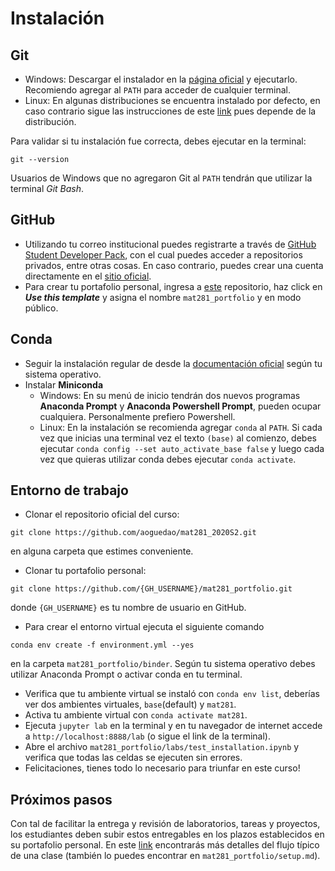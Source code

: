 # Instalación

## Git

* Windows: Descargar el instalador en la [página oficial](https://git-scm.com/download/win) y ejecutarlo. Recomiendo agregar al `PATH` para acceder de cualquier terminal.
* Linux: En algunas distribuciones se encuentra instalado por defecto, en caso contrario sigue las instrucciones de este [link](https://git-scm.com/book/en/v2/Getting-Started-Installing-Git) pues depende de la distribución.

Para validar si tu instalación fue correcta, debes ejecutar en la terminal:
 ```
 git --version
 ```
 Usuarios de Windows que no agregaron Git al `PATH` tendrán que utilizar la terminal _Git Bash_.


## GitHub

* Utilizando tu correo institucional puedes registrarte a través de [GitHub Student Developer Pack](https://education.github.com/pack), con el cual puedes acceder a repositorios privados, entre otras cosas. En caso contrario, puedes crear una cuenta directamente en el [sitio oficial](https://github.com/).
* Para crear tu portafolio personal, ingresa a [este](https://github.com/aoguedao/mat281_portfolio_template) repositorio, haz click en *__Use this template__* y asigna el nombre `mat281_portfolio` y en modo público.


## Conda

* Seguir la instalación regular de desde la [documentación oficial](https://docs.conda.io/projects/conda/en/latest/user-guide/install/) según tu sistema operativo.
* Instalar **Miniconda**
    - Windows: En su menú de inicio tendrán dos nuevos programas **Anaconda Prompt** y **Anaconda Powershell Prompt**, pueden ocupar cualquiera. Personalmente prefiero Powershell.
    - Linux: En la instalación se recomienda agregar `conda` al `PATH`. Si cada vez que inicias una terminal vez el texto `(base)` al comienzo, debes ejecutar `conda config --set auto_activate_base false` y luego cada vez que quieras utilizar conda debes ejecutar `conda activate`.


## Entorno de trabajo

* Clonar el repositorio oficial del curso: 
```
git clone https://github.com/aoguedao/mat281_2020S2.git
```
en alguna carpeta que estimes conveniente.
* Clonar tu portafolio personal:
```
git clone https://github.com/{GH_USERNAME}/mat281_portfolio.git
```
donde `{GH_USERNAME}` es tu nombre de usuario en GitHub.
* Para crear el entorno virtual ejecuta el siguiente comando
```
conda env create -f environment.yml --yes
```
en la carpeta `mat281_portfolio/binder`. Según tu sistema operativo debes utilizar Anaconda Prompt o activar conda en tu terminal.
* Verifica que tu ambiente virtual se instaló con `conda env list`, deberías ver dos ambientes virtuales, `base`(default) y `mat281`.
* Activa tu ambiente virtual con `conda activate mat281`.
* Ejecuta `jupyter lab` en la terminal y en tu navegador de internet accede a `http://localhost:8888/lab` (o sigue el link de la terminal).
* Abre el archivo `mat281_portfolio/labs/test_installation.ipynb` y verifica que todas las celdas se ejecuten sin errores.
* Felicitaciones, tienes todo lo necesario para triunfar en este curso!

## Próximos pasos

Con tal de facilitar la entrega y revisión de laboratorios, tareas y proyectos, los estudiantes deben subir estos entregables en los plazos establecidos en su portafolio personal. En este [link](https://github.com/aoguedao/mat281_portfolio_template/blob/master/setup.md) encontrarás más detalles del flujo típico de una clase (también lo puedes encontrar en `mat281_portfolio/setup.md`).